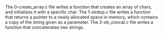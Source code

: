 The 0-create_array.c file writes a function that  creates an array of chars, and initializes it with a specific char.
The 1-strdup.c file writes a function that returns a pointer to a newly allocated space in memory, which contains a copy of the string given as a parameter.
The 2-str_concat.c file writes a function that  concatenates two strings.
